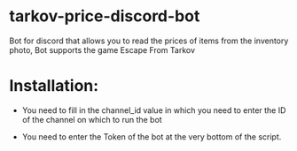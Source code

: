 # tarkov-price-discord-bot
Bot for discord that allows you to read the prices of items from the inventory photo, Bot supports the game Escape From Tarkov

# Installation:

- You need to fill in the channel_id value in which you need to enter the ID of the channel on which to run the bot

- You need to enter the Token of the bot at the very bottom of the script.
